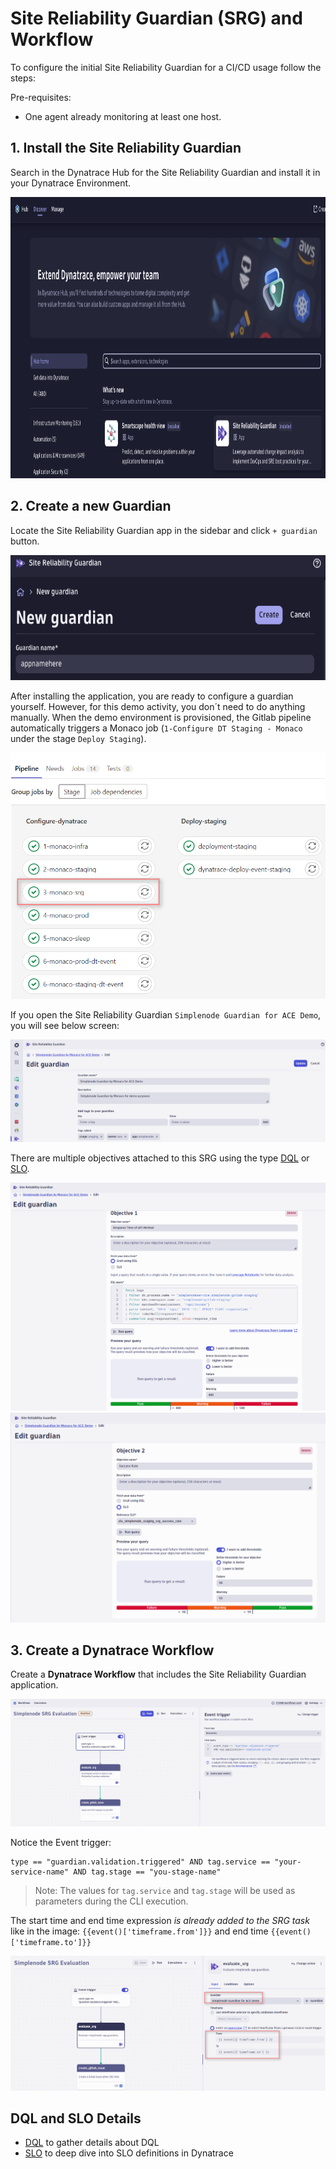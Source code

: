 # Site Reliability Guardian (SRG) and Workflow

To configure the initial Site Reliability Guardian for a CI/CD usage follow the steps:

Pre-requisites:

- One agent already monitoring at least one host.

## 1. Install the Site Reliability Guardian

Search in the Dynatrace Hub for the Site Reliability Guardian and install it in your Dynatrace Environment.

<img src="./assets/install-SRG.png"  width="1200" height="450">

## 2. Create a new Guardian

Locate the Site Reliability Guardian app in the sidebar and click `+ guardian` button.

<img src="./assets/srg-create-ui.png"  width="550" height="200">

After installing the application, you are ready to configure a guardian yourself. However, for this demo activity, you don´t need to do anything manually. When the demo environment is provisioned, the Gitlab pipeline automatically triggers a Monaco job (`1-Configure DT Staging - Monaco` under the stage `Deploy Staging`).

![gitlab-cicd](assets/gitlab_pipeline_srg_job.png)


If you open the Site Reliability Guardian `Simplenode Guardian for ACE Demo`, you will see below screen:

![gitlab-cicd](assets/srg_edit_name.png)

There are multiple objectives attached to this SRG using the type [DQL](https://www.dynatrace.com/support/help/platform/grail/dynatrace-query-language/dql-guide) or [SLO](../SLI_SLO/README.md). 

![gitlab-cicd](assets/srg_objective_1.png)
![gitlab-cicd](assets/srg_objective_2.png)


## 3. Create a Dynatrace Workflow

Create a **Dynatrace Workflow** that includes the Site Reliability Guardian application.

![gitlab-cicd](assets/simplenode_wf.png)

Notice the Event trigger:

```
type == "guardian.validation.triggered" AND tag.service == "your-service-name" AND tag.stage == "you-stage-name"
```

> Note: The values for `tag.service` and `tag.stage` will be used as parameters during the CLI execution.

The start time and end time expression _is already added to the SRG task_ like in the image:
`{{event()['timeframe.from']}}` and end time `{{event()['timeframe.to']}}`

![gitlab-cicd](assets/simplenode_wf_srg_definition.png)

## DQL and SLO Details
- [DQL](https://www.dynatrace.com/support/help/platform/grail/dynatrace-query-language/dql-guide) to gather details about DQL
- [SLO](../SLI_SLO/README.md) to deep dive into SLO definitions in Dynatrace

